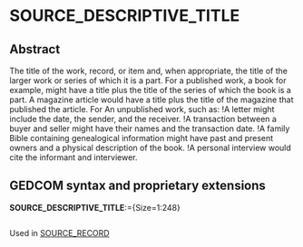 ﻿# SOURCE_DESCRIPTIVE_TITLE
## Abstract
The title of the work, record, or item and, when appropriate, the title of the larger work or series of
which it is a part.
For a published work, a book for example, might have a title plus the title of the series of which the
book is a part. A magazine article would have a title plus the title of the magazine that published the
article.
For An unpublished work, such as:
!A letter might include the date, the sender, and the receiver.
!A transaction between a buyer and seller might have their names and the transaction date.
!A family Bible containing genealogical information might have past and present owners and a
physical description of the book.
!A personal interview would cite the informant and interviewer.


## GEDCOM syntax and proprietary extensions

**SOURCE_DESCRIPTIVE_TITLE**:={Size=1:248}
<pre>
</pre>
Used in <a href=Ged.SOURCE_RECORD.md>SOURCE_RECORD</a><br />

